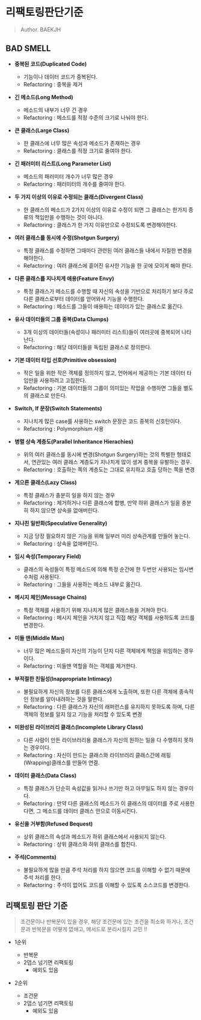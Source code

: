 # 리팩토링판단기준

> Author. BAEKJH

## BAD SMELL

  - __중복된 코드(Duplicated Code)__

    - 기능이나 데이터 코드가 중복된다.
    - Refactoring : 중복을 제거

  - __긴 메소드(Long Method)__

    - 메소드의 내부가 너무 긴 경우
    - Refactoring : 메소드를 적정 수준의 크기로 나눠야 한다.

  - __큰 클래스(Large Class)__

    - 한 클래스에 너무 많은 속성과 메소드가 존재하는 경우
    - Refactoring : 클래스를 적정 크기로 줄여야 한다.

  - __긴 패러미터 리스트(Long Parameter List)__

    - 메소드의 패러미터 개수가 너무 많은 경우
    - Refactoring : 패러미터의 개수를 줄여야 한다.

  - __두 가지 이상의 이유로 수정되는 클래스(Divergent Class)__

    - 한 클래스의 메소드가 2가지 이상의 이유로 수정이 되면 그 클래스는 한가지 종류의 책임만을 수행하는 것이 아니다.
    - Refactoring : 클래스가 한 가지 이유만으로 수정되도록 변경해야한다.

  - __여러 클래스를 동시에 수정(Shotgun Surgery)__

    - 특정 클래스를 수정하면 그때마다 관련된 여러 클래스들 내에서 자질한 변경을 해야한다.
    - Refactoring : 여러 클래스에 흩어진 유사한 기능을 한 곳에 모이게 해야 한다.

  - __다른 클래스를 지나치게 애용(Feature Envy)__

    - 특정 클래스가 메소드를 수행할 때 자신의 속성을 기반으로 처리하기 보다 주로 다른 클래스로부터
    데이터를 얻어와서 기능을 수행한다.
    - Refactoring : 메소드를 그들이 애용하는 데이터가 있는 클래스로 옮긴다.

  - __유사 데이터들의 그룹 중복(Data Clumps)__

    - 3개 이상의 데이터들(속성이나 패러미터 리스트)들이 여러곳에 중복되어 나타난다.
    - Refactoring : 해당 데이터들을 독립된 클래스로 정의한다.

  - __기본 데이터 타입 선호(Primitive obsession)__

    - 작은 일을 위한 작은 객체를 정의하지 않고, 언어에서 제공하는 기본 데이터 타입만을
    사용하려고 고집한다.
    - Refactoring : 기본 데이터들의 그룹이 의미있는 작업을 수행하면 그들을 별도의 클래스로 만든다.

  - __Switch, If 문장(Switch Statements)__

    - 지나치게 많은 case를 사용하는 switch 문장은 코드 중복의 신호탄이다.
    - Refactoring : Polymorphism 사용

  - __병렬 상속 계층도(Parallel Inheritance Hierachies)__

    - 위의 여러 클래스를 동시에 변경(Shotgun Surgery)하는 것의 특별한 형태로서,
    연관있는 여러 클래스 계층도가 지나치게 많이 생겨 중복을 유발하는 경우.
    - Refactoring : 호출하는 쪽의 계층도는 그대로 유지하고 호출 당하는 쪽을 변경

  - __게으른 클래스(Lazy Class)__

    - 특정 클래스가 충분히 일을 하지 않는 경우
    - Refactoring : 제거하거나 다른 클래스에 합병, 만약 하위 클래스가 일을 충분히 하지 않으면
    상속을 없애버린다.

  - __지나친 일반화(Speculative Generality)__

    - 지금 당장 필요하지 않은 기능을 위해 일부러 미리 상속관계를 만들어 놓는다.
    - Refactoring : 상속을 없애버린다.

  - __임시 속성(Temporary Field)__

    - 클래스의 속성들이 특정 메소드에 의해 특정 순간에 한 두번만 사용되는 임시변수처럼 사용된다.
    - Refactoring : 그들을 사용하는 메소드 내부로 옮긴다.

  - __메시지 체인(Message Chains)__

    - 특정 객체를 사용하기 위해 지나치게 많은 클래스들을 거쳐야 한다.
    - Refactoring : 메시지 체인을 거치지 않고 직접 해당 객체를 사용하도록 코드를 변경한다.

  - __미들 맨(Middle Man)__

    - 너무 많은 메소드들이 자신의 기능이 단지 다른 객체에게 책임을 위임하는 경우이다.
    - Refactoring : 미들맨 역할을 하는 객체를 제거한다.

  - __부적절한 친밀성(Inappropriate Intimacy)__

    - 불필요하게 자신의 정보를 다른 클래스에게 노출하며, 또한 다른 객체에 종속적인 정보를 알아내려하는 것을
    말한다.
    - Refactoring : 다른 클래스가 자신의 래퍼런스를 유지하지 못하도록 하며, 다른 객체의 정보를
    알지 않고 기능을 처리할 수 있도록 변경

  - __미완성된 라이브러리 클래스(Incomplete Library Class)__

    - 다른 사람이 만든 라이브러리용 클래스가 자신의 원하는 일을 다 수행하지 못하는 경우이다.
    - Refactoring : 자신이 만드는 클래스와 라이브러리 클래스간에 래핑(Wrapping)클래스를 만들어 연결.

  - __데이터 클래스(Data Class)__

    - 특정 클래스가 단순히 속성값을 읽거나 쓰기만 하고 아무일도 하지 않는 경우이다.
    - Refactoring : 만약 다른 클래스의 메소드가 이 클래스의 데이터를 주로 사용한다면, 그 메소드를
    데이터 클래스 안으로 이동시킨다.

  - __유신을 거부함(Refused Bequest)__

    - 상위 클래스의 속성과 메소드가 하위 클래스에서 사용되지 않는다.
    - Refactoring : 상위 클래스와 하위 클래스를 합친다.

  - __주석(Comments)__

    - 불필요하게 많을 만큼 주석 처리를 하지 않으면 코드를 이해할 수 없기 때문에 주석 처리를 한다.
    - Refactoring : 주석이 없어도 코드를 이해할 수 있도록 소스코드를 변경한다.

## 리팩토링 판단 기준

> 조건문이나 반복문이 있을 경우, 해당 조건문에 있는 조건을 최소화 하거나, 조건문과 반복문을 어떻게 없애고, 메서드로 분리시킬지 고민 !!

- 1순위
  - 반복문
  - 2뎁스 넘기면 리팩토링
    - 예외도 있음

- 2순위
  - 조건문
  - 2뎁스 넘기면 리팩토링
    - 예외도 있음
